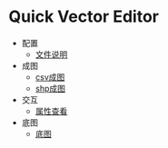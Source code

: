 # Quick Vector Editor

- 配置
  - [文件说明](./config/文件说明.md)
- 成图
  - [csv成图](./成图/csv成图.md)
  - [shp成图](./成图/shp成图.md)
- 交互
  - [属性查看](./交互/属性查看.md)
- 底图
  - [底图](./底图/底图.md)
